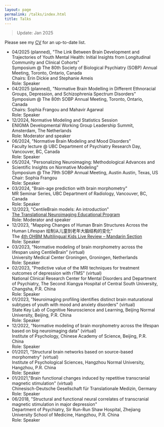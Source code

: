 ```yaml
---
layout: page
permalink: /talks/index.html
title: Talks
---
```

> Update: Jan 2025

Please see my [CV](https://drive.google.com/file/d/10FFTr2lbn81pHSaw2r7xNfhODr1nfW_1/view) for an up-to-date list.

- 04/2025 (planned), "The Link Between Brain Development and Trajectories of Youth Mental Health: Initial Insights from Longitudinal Community and Clinical Cohorts"<br>
  Symposium @ The 80th Society of Biological Psychiatry (SOBP) Annual Meeting, Toronto, Ontario, Canada<br>
  Chairs: Erin Dickie and Stephanie Ameis<br>
  Role: Speaker<br>
- 04/2025 (planned), "Normative Brain Modelling in Different Ethnoracial Groups, Depression, and Schizophrenia Spectrum Disorders"<br>
  Symposium @ The 80th SOBP Annual Meeting, Toronto, Ontario, Canada<br>
  Chairs: Sophia Frangou and Mahavir Agarwal<br>
  Role: Speaker<br>
- 12/2024, Normative Modeling and Statistics Session<br>
  ENIGMA Developmental Working Group Leadership Summit, Amsterdam, The Netherlands<br>
  Role: Moderator and speaker<br>
- 06/2024, "Normative Brain Modeling and Mood Disorders"<br>
  Faculty lecture @ UBC Department of Psychiatry Research Day, Vancouver, BC, Canada<br>
  Role: Speaker<br>
- 05/2024, "Personalizing Neuroimaging: Methodological Advances and Scientific Insights on Normative Modeling"<br>
  Symposium @ The 79th SOBP Annual Meeting, Austin Austin, Texas, US<br>
  Chair: Sophia Frangou<br>
  Role: Speaker<br>
- 03/2024, "Brain-age prediction with brain morphometry"<br>
  MR Seminar Series, UBC Department of Radiology, Vancouver, BC, Canada<br>
  Role: Speaker<br>
- 12/2023, "CentileBrain models: An introduction"<br>
  [The Translational Neuroimaging Educational Program](https://www.translational-neuro.org/)<br>
  Role: Moderator and speaker<br>
- 12/2023, "Mapping Changes of Human Brain Structures Across the Human Lifespan 绘制从儿童到老年大脑结构的变化"<br>
  The [4th OHBM Multilingual Kids Live Review – Mandarin Section](https://ohbm-dic.github.io/kidsreview/2023/)<br>
  Role: Speaker<br>
- 03/2023, "Normative modeling of brain morphometry across the lifespan using CentileBrain” (virtual)<br>
  University Medical Center Groningen, Groningen, Netherlands<br>
  Role: Speaker<br>
- 02/2023, "Predictive value of the MRI techniques for treatment outcomes of depression with rTMS" (virtual)<br>
  National Clinical Research Center for Mental Disorders and Department of Psychiatry, The Second Xiangya Hospital of Central South University, Changsha, P.R. China<br> 
  Role: Speaker<br>
- 01/2023, "Neuroimaging profiling identifies distinct brain maturational subtypes of youth with mood and anxiety disorders" (virtual)<br>
  State Key Lab of Cognitive Neuroscience and Learning, Beijing Normal University, Beijing, P.R. China<br>
  Role: Speaker<br>
- 12/2022, "Normative modeling of brain morphometry across the lifespan based on big neuroimaging data" (virtual)<br>
  Institute of Psychology, Chinese Academy of Science, Beijing, P.R. China<br>
  Role: Speaker<br>
- 01/2021, "Structural brain networks based on source-based morphometry" (virtual)<br>
  Institute of Psychological Sciences, Hangzhou Normal University, Hangzhou, P.R. China<br>
  Role: Speaker<br>
- 01/2021,"Brain functional changes induced by repetitive transcranial magnetic stimulation" (virtual)<br>
  Chinesisch-Deutsche Gesellschaft für Translationale Medizin, Germany<br>
  Role: Speaker<br>
- 06/2018, "Structural and functional neural correlates of transcranial magnetic stimulation in major depression"<br>
  Department of Psychiatry, Sir Run-Run Shaw Hospital, Zhejiang University School of Medicine, Hangzhou, P.R. China<br>
  Role: Speaker<br>


<br>

<br>

  





